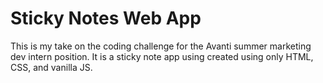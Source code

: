 # Sticky Notes Web App
This is my take on the coding challenge for the Avanti summer marketing dev intern position. It is a sticky note app using created using only HTML, CSS, and vanilla JS.


